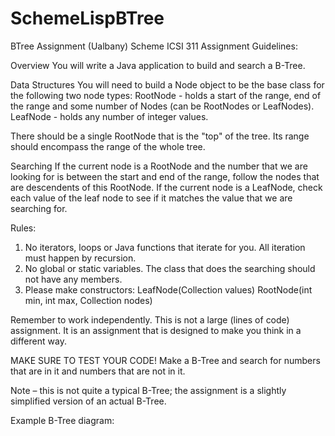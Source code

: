 # SchemeLispBTree
BTree Assignment (Ualbany) Scheme 
ICSI 311 Assignment Guidelines:

Overview
You will write a Java application to build and search a B-Tree. 

Data Structures
You will need to build a Node object to be the base class for the following two node types:
RootNode - holds a start of the range, end of the range and some number of Nodes (can be RootNodes or LeafNodes).
LeafNode - holds any number of integer values.

There should be a single RootNode that is the "top" of the tree. Its range should encompass the range of the whole tree.

Searching
If the current node is a RootNode and the number that we are looking for is between the start and end of the range, follow the nodes that are descendents of this RootNode. If the current node is a LeafNode, check each value of the leaf node to see if it matches the value that we are searching for.

Rules:
1) No iterators, loops or Java functions that iterate for you. All iteration must happen by recursion.
2) No global or static variables. The class that does the searching should not have any members.
3) Please make constructors:
	LeafNode(Collection<int> values)
	RootNode(int min, int max, Collection<Node> nodes)

Remember to work independently. This is not a large (lines of code) assignment. It is an assignment that is designed to make you think in a different way.

MAKE SURE TO TEST YOUR CODE! Make a B-Tree and search for numbers that are in it and numbers that are not in it.

Note – this is not quite a typical B-Tree; the assignment is a slightly simplified version of an actual B-Tree.
 
Example B-Tree diagram:
 


